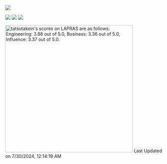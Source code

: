 ![](https://komarev.com/ghpvc/?username=takechee&color=green)

[![](https://raw.githubusercontent.com/tkchry/tkchry/main/profile-summary-card-output/github_dark/0-profile-details.svg)](https://github.com/vn7n24fzkq/github-profile-summary-cards)
[![](https://raw.githubusercontent.com/tkchry/tkchry/main/profile-summary-card-output/github_dark/1-repos-per-language.svg)](https://github.com/vn7n24fzkq/github-profile-summary-cards) [![](https://raw.githubusercontent.com/tkchry/tkchry/main/profile-summary-card-output/github_dark/2-most-commit-language.svg)](https://github.com/vn7n24fzkq/github-profile-summary-cards)

<!--START_SECTION:lapras-card-->
<p ><a href="https://lapras.com/public/tatsutakein" target="_blank" rel="noopener noreferrer"><img alt="tatsutakein's scores on LAPRAS are as follows: Engineering: 3.88 out of 5.0, Business: 3.36 out of 5.0, Influence: 3.37 out of 5.0." src="https://lapras-card-generator.vercel.app/api/svg?e=3.88&b=3.36&i=3.37&b1=%23232323&b2=%236d6d6d&i1=%23212121&i2=%23818181&l=en" width="400" ></a>  
Last Updated on 7/30/2024, 12:14:19 AM</p>
<!--END_SECTION:lapras-card-->
